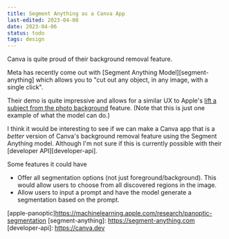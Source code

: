 ```yaml
---
title: Segment Anything as a Canva App
last-edited: 2023-04-08
date: 2023-04-06
status: todo
tags: design
---
```


Canva is quite proud of their background removal feature.

Meta has recently come out with [Segment Anything Model][segment-anything] which
allows you to "cut out any object, in any image, with a single click".

Their demo is quite impressive and allows for a similar UX to Apple's
[lift a subject from the photo background][apple-ux] feature. (Note that this is just one
example of what the model can do.)

I think it would be interesting to see if we can make a Canva app that is a
_better_ version of Canva's background removal feature using the Segment Anything model.
Although I'm not sure if this is currently possible with their [developer API][developer-api].

Some features it could have

- Offer all segmentation options (not just foreground/background). This would
  allow users to choose from all discovered regions in the image.
- Allow users to input a prompt and have the model generate a segmentation
  based on the prompt.

[apple-ux]: https://support.apple.com/en-au/guide/iphone/iphfe4809658/ios
[apple-panoptic]https://machinelearning.apple.com/research/panoptic-segmentation
[segment-anything]: https://segment-anything.com
[developer-api]: https://canva.dev